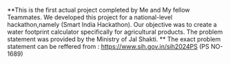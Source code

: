 **This is the first actual project completed by Me and My fellow Teammates. We developed this project for a national-level hackathon,namely (Smart India Hackathon).
Our objective was to create a water footprint calculator specifically for agricultural products. The problem statement was provided by the Ministry of Jal Shakti. **
The exact problem statement can be reffered from :
https://www.sih.gov.in/sih2024PS
(PS NO-1689)
